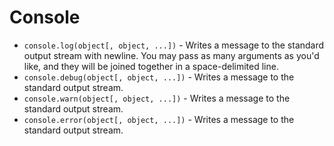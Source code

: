 # Console

* `console.log(object[, object, ...])` - Writes a message to the standard output stream with newline. You may pass as many arguments as you'd like, and they will be joined together in a space-delimited line.
* `console.debug(object[, object, ...])` - Writes a message to the standard output stream.
* `console.warn(object[, object, ...])` - Writes a message to the standard output stream.
* `console.error(object[, object, ...])` - Writes a message to the standard output stream.
